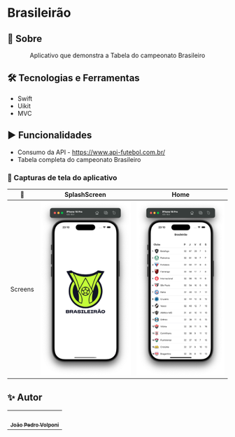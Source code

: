 # Brasileirão

## 📒 Sobre
<p align="center">Aplicativo que demonstra a Tabela do campeonato Brasileiro</p>

## 🛠️ Tecnologias e Ferramentas
- Swift
- Uikit
- MVC

## ▶️ Funcionalidades
- Consumo da API - https://www.api-futebol.com.br/
- Tabela completa do campeonato Brasileiro

### 📱 Capturas de tela do aplicativo

|       🍏       |              SplashScreen               |             Home               |
| :------------: | :----------------------------------------: | :---------------------------------------: |
| Screens | <img src="https://github.com/JoaoPedroVolponi/Assets/blob/main/brasileirao/splashScreen.png" width="220px;" height="400" /> | <img src="https://github.com/JoaoPedroVolponi/Assets/blob/main/brasileirao/Home.png" width="220px;" height="400" /> | />

## ✨ Autor
<!-- ALL-CONTRIBUTORS-LIST:START - Do not remove or modify this section -->
<!-- prettier-ignore-start -->
<!-- markdownlint-disable -->
<table>
  <tr>
    <td align="center">
      <a href="https://github.com/JoaoPedroVolponi">
        <img src="https://avatars.githubusercontent.com/u/98360987?v=4" width="100px;" alt=""/>
        <br />
        <sub>
          <b>João Pedro Volponi</b>
        </sub>
      </a>
      <br />
    </td>
  </tr>
</table>

<!-- markdownlint-enable -->
<!-- prettier-ignore-end -->
<!-- ALL-CONTRIBUTORS-LIST:END -->
